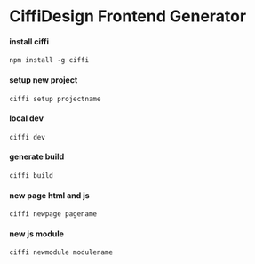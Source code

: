 # CiffiDesign Frontend Generator #

#### install ciffi
```
npm install -g ciffi
```
#### setup new project
```
ciffi setup projectname
```
#### local dev
```
ciffi dev
```
#### generate build
```
ciffi build
```
#### new page html and js
```
ciffi newpage pagename
```
#### new js module
```
ciffi newmodule modulename
```